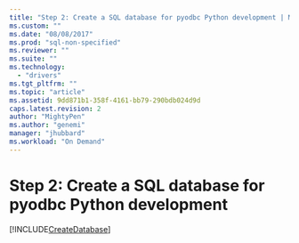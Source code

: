 ```yaml
---
title: "Step 2: Create a SQL database for pyodbc Python development | Microsoft Docs"
ms.custom: ""
ms.date: "08/08/2017"
ms.prod: "sql-non-specified"
ms.reviewer: ""
ms.suite: ""
ms.technology: 
  - "drivers"
ms.tgt_pltfrm: ""
ms.topic: "article"
ms.assetid: 9dd871b1-358f-4161-bb79-290bdb024d9d
caps.latest.revision: 2
author: "MightyPen"
ms.author: "genemi"
manager: "jhubbard"
ms.workload: "On Demand"
---
```

# Step 2: Create a SQL database for pyodbc Python development

[!INCLUDE[CreateDatabase](../../../includes/createdatabase.md)]
